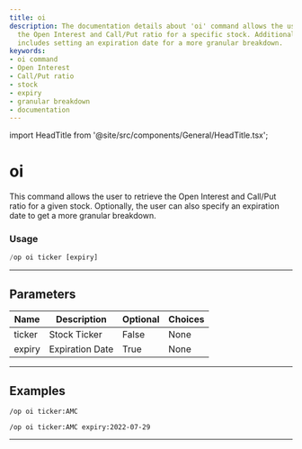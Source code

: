 ```yaml
---
title: oi
description: The documentation details about 'oi' command allows the user to retrieve
  the Open Interest and Call/Put ratio for a specific stock. Additional functionality
  includes setting an expiration date for a more granular breakdown.
keywords:
- oi command
- Open Interest
- Call/Put ratio
- stock
- expiry
- granular breakdown
- documentation
---
```


import HeadTitle from '@site/src/components/General/HeadTitle.tsx';

<HeadTitle title="oi - Options - Discord - Reference | OpenBB Bot Docs" />

# oi

This command allows the user to retrieve the Open Interest and Call/Put ratio for a given stock. Optionally, the user can also specify an expiration date to get a more granular breakdown.

### Usage

```python wordwrap
/op oi ticker [expiry]
```

---

## Parameters

| Name | Description | Optional | Choices |
| ---- | ----------- | -------- | ------- |
| ticker | Stock Ticker | False | None |
| expiry | Expiration Date | True | None |


---

## Examples

```
/op oi ticker:AMC
```

```
/op oi ticker:AMC expiry:2022-07-29
```

---
